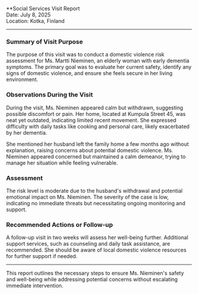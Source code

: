 

**Social Services Visit Report  
Date: July 8, 2025  
Location: Kotka, Finland  

---

### Summary of Visit Purpose  
The purpose of this visit was to conduct a domestic violence risk assessment for Ms. Martti Nieminen, an elderly woman with early dementia symptoms. The primary goal was to evaluate her current safety, identify any signs of domestic violence, and ensure she feels secure in her living environment.

### Observations During the Visit  
During the visit, Ms. Nieminen appeared calm but withdrawn, suggesting possible discomfort or pain. Her home, located at Kumpula Street 45, was neat yet outdated, indicating limited recent movement. She expressed difficulty with daily tasks like cooking and personal care, likely exacerbated by her dementia.

She mentioned her husband left the family home a few months ago without explanation, raising concerns about potential domestic violence. Ms. Nieminen appeared concerned but maintained a calm demeanor, trying to manage her situation while feeling vulnerable.

### Assessment  
The risk level is moderate due to the husband's withdrawal and potential emotional impact on Ms. Nieminen. The severity of the case is low, indicating no immediate threats but necessitating ongoing monitoring and support.

### Recommended Actions or Follow-up  
A follow-up visit in two weeks will assess her well-being further. Additional support services, such as counseling and daily task assistance, are recommended. She should be aware of local domestic violence resources for further support if needed.

---

This report outlines the necessary steps to ensure Ms. Nieminen's safety and well-being while addressing potential concerns without escalating immediate intervention.
